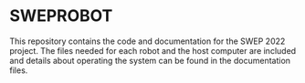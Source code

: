 # SWEPROBOT

This repository contains the code and documentation for the SWEP 2022 project. The files needed for each robot and the host computer are included and details about operating the system can be found in the documentation files.
